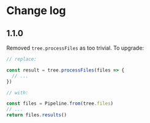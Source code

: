 # Change log

## 1.1.0

Removed `tree.processFiles` as too trivial. To upgrade:

```ts
// replace:

const result = tree.processFiles(files => {
  // ...
})

// with:

const files = Pipeline.from(tree.files)
// ...
return files.results()
```
